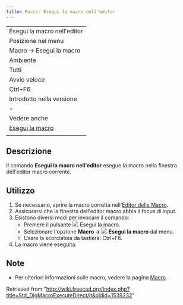 ```yaml
---
title: Macroː Esegui la macro nell'editor
---
```

|  |
| --- |
| Esegui la macro nell'editor |
| Posizione nel menu |
| Macro → Esegui la macro |
| Ambiente |
| Tutti |
| Avvio veloce |
| Ctrl+F6 |
| Introdotto nella versione |
| - |
| Vedere anche |
| [Esegui la macro](/Std_DlgMacroExecute/it "Std DlgMacroExecute/it") |
|  |

## Descrizione

Il comando **Esegui la macro nell'editor** esegue la macro nella finestra dell'editor macro corrente.

## Utilizzo

1. Se necessario, aprire la macro corretta nell'[Editor delle Macro](/Std_DlgMacroExecute/it "Std DlgMacroExecute/it").
2. Assicurarsi che la finestra dell'editor macro abbia il focus di input.
3. Esistono diversi modi per invocare il comando:
   * Premere il pulsante ![](/images/Std_DlgMacroExecuteDirect.svg) Esegui la macro.
   * Selezionare l'opzione **Macro → ![](/images/Std_DlgMacroExecuteDirect.svg) Esegui la macro** dal menu.
   * Usare la scorciatoia da tastiera: Ctrl+F6.
4. La macro viene eseguita.

## Note

* Per ulteriori informazioni sulle macro, vedere la pagina [Macro](/Macros/it "Macros/it").

Retrieved from "<http://wiki.freecad.org/index.php?title=Std_DlgMacroExecuteDirect/it&oldid=1539232>"